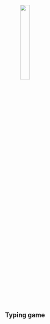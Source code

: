 <div align='center'>
  <img width='25%' src='https://img.itch.zone/aW1nLzIwMTM0OTM5LnBuZw==/347x500/lRU4vp.png'>

  <h2> Typing game </h2>
</div>
